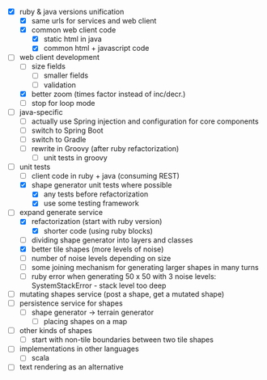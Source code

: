 - [x] ruby & java versions unification
  - [x] same urls for services and web client
  - [x] common web client code
    - [x] static html in java
    - [x] common html + javascript code
- [ ] web client development
  - [ ] size fields
    - [ ] smaller fields
    - [ ] validation
  - [x] better zoom (times factor instead of inc/decr.)
  - [ ] stop for loop mode
- [ ] java-specific
  - [ ] actually use Spring injection and configuration for core components
  - [ ] switch to Spring Boot
  - [ ] switch to Gradle
  - [ ] rewrite in Groovy (after ruby refactorization)
    - [ ] unit tests in groovy
- [ ] unit tests
  - [ ] client code in ruby + java (consuming REST)
  - [x] shape generator unit tests where possible
    - [x] any tests before refactorization
    - [x] use some testing framework
- [ ] expand generate service
  - [x] refactorization (start with ruby version)
    - [x] shorter code (using ruby blocks)
  - [ ] dividing shape generator into layers and classes
  - [x] better tile shapes (more levels of noise)
  - [ ] number of noise levels depending on size
  - [ ] some joining mechanism for generating larger shapes in many turns
  - [ ] ruby error when generating 50 x 50 with 3 noise levels: SystemStackError - stack level too deep
- [ ] mutating shapes service (post a shape, get a mutated shape)
- [ ] persistence service for shapes
  - [ ] shape generator -> terrain generator
    - [ ] placing shapes on a map
- [ ] other kinds of shapes
  - [ ] start with non-tile boundaries between two tile shapes
- [ ] implementations in other languages
  - [ ] scala
- [ ] text rendering as an alternative
